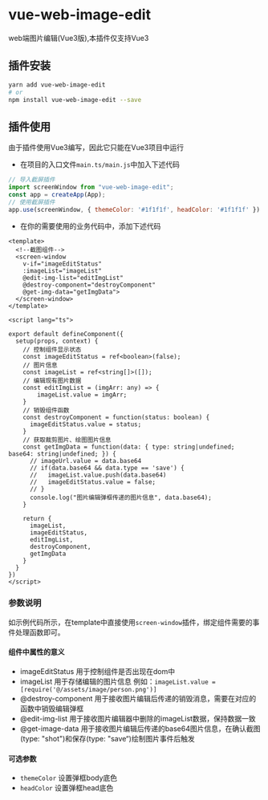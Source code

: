 # vue-web-image-edit
web端图片编辑(Vue3版),本插件仅支持Vue3

## 插件安装
```bash
yarn add vue-web-image-edit
# or
npm install vue-web-image-edit --save
```

## 插件使用
由于插件使用Vue3编写，因此它只能在Vue3项目中运行

* 在项目的入口文件`main.ts/main.js`中加入下述代码
```javascript
// 导入截屏插件
import screenWindow from "vue-web-image-edit";
const app = createApp(App);
// 使用截屏插件
app.use(screenWindow, { themeColor: '#1f1f1f', headColor: '#1f1f1f' })
```
* 在你的需要使用的业务代码中，添加下述代码
```vue
<template>
  <!--截图组件-->
  <screen-window
    v-if="imageEditStatus"
    :imageList="imageList"
    @edit-img-list="editImgList"
    @destroy-component="destroyComponent"
    @get-img-data="getImgData">
  </screen-window>
</template>

<script lang="ts">

export default defineComponent({
  setup(props, context) {
    // 控制组件显示状态
    const imageEditStatus = ref<boolean>(false);
    // 图片信息
    const imageList = ref<string[]>([]);
    // 编辑现有图片数据
    const editImgList = (imgArr: any) => {
        imageList.value = imgArr;
    }
    // 销毁组件函数
    const destroyComponent = function(status: boolean) {
      imageEditStatus.value = status;
    }
    // 获取裁剪图片、绘图图片信息
    const getImgData = function(data: { type: string|undefined; base64: string|undefined; }) {
      // imageUrl.value = data.base64
      // if(data.base64 && data.type == 'save') {
      //   imageList.value.push(data.base64)
      //   imageEditStatus.value = false;
      // }
      console.log("图片编辑弹框传递的图片信息", data.base64);
    }
    
    return {
      imageList,
      imageEditStatus,
      editImgList,
      destroyComponent,
      getImgData
    }
  }
})
</script>
```
### 参数说明
如示例代码所示，在template中直接使用`screen-window`插件，绑定组件需要的事件处理函数即可。
#### 组件中属性的意义
* imageEditStatus 用于控制组件是否出现在dom中
* imageList 用于存储编辑的图片信息 例如：`imageList.value = [require('@/assets/image/person.png')]`
* @destroy-component 用于接收图片编辑后传递的销毁消息，需要在对应的函数中销毁编辑弹框
* @edit-img-list 用于接收图片编辑器中删除的imageList数据，保持数据一致
* @get-image-data 用于接收图片编辑后传递的base64图片信息，在确认截图(type: "shot")和保存(type: "save“)绘制图片事件后触发

#### 可选参数
* `themeColor` 设置弹框body底色
* `headColor` 设置弹框head底色
